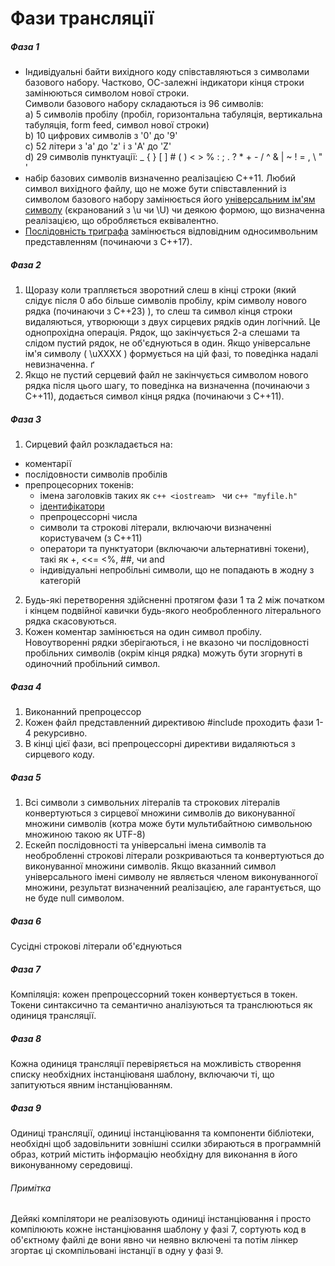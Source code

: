 # Фази трансляції

##### Фаза 1
- Індивідуальні байти вихідного коду співставляються з символами базового набору. Частково, ОС-залежні індикатори кінця строки замінюються символом нової строки.  
  Символи базового набору складаються із 96 символів:  
    a) 5 символів пробілу (пробіл, горизонтальна табуляція, вертикальна табуляція, form feed, символ нової строки)  
	b) 10 цифрових символів з '0' до '9'  
	c) 52 літери з 'a' до 'z' і з 'A' до 'Z'  
	d) 29 символів пунктуації: _ { } [ ] # ( ) < > % : ; . ? * + - / ^ & | ~ ! = , \ " '  
- набір базових символів визначенно реалізацією С++11. Любий символ вихідного файлу, що не може бути співставленний із символом базового набору замінюється його [універсальним ім'ям символу](./universal_character_name.md) (єкранований з \u чи \U) чи деякою формою, що визначенна реалізацією, що обробляється еквівалентно.  
- [Послідовність триграфа](./alternative_operator_representations.md) замінюється відповідним односимвольним представленням (починаючи з С++17).
##### Фаза 2 
 1) Щоразу коли трапляється зворотний слеш в кінці строки (який слідує після 0 або більше символів пробілу, крім символу нового рядка (починаючи з C++23) ), то слеш та символ кінця строки видаляються, утворюющи з двух сирцевих рядків один логічний. Це однопрохідна операція. Рядок, що закінчується 2-а слешами та слідом пустий рядок, не об'єднуються в один. Якщо універсальне ім'я символу ( \uXXXX ) формується на цій фазі, то поведінка надалі невизначенна.  ґ
 2) Якщо не пустий серцевий файл не закінчується символом нового рядка після цього шагу, то поведінка на визначенна  (починаючи з С++11), додається символ кінця рядка (починаючи з С++11).
##### Фаза 3
 1) Сирцевий файл розкладається на:  
  - коментарії
  - послідовности символів пробілів
  - препроцесорних токенів: 
    - імена заголовків таких як ```c++ <iostream> ``` чи ```c++ "myfile.h" ```
	- [ідентифікатори](./identifiers/index.md)
	- препроцессорні числа
	- символи та строкові літерали, включаючи визначенні користувачем (з С++11)
	- оператори та пунктуатори (включаючи альтернативні токени), такі як +, <<= <%, ##, чи and
	- індивідуальні непробільні символи, що не попадають в жодну з категорій
 2) Будь-які перетворення здійсненні протягом фази 1 та 2 між початком і кінцем подвійної кавички будь-якого необробленного літерального рядка скасовуються. 
 3) Кожен коментар замінюється на один символ пробілу.  
Новоутворенні рядки зберігаються, і не вказоно чи послідовності пробільних символів (окрім кінця рядка) можуть бути згорнуті в одиночний пробільний символ.
##### Фаза 4
 1) Виконанний препроцессор
 2) Кожен файл представленний директивою #include проходить фази 1-4 рекурсивно.
 3) В кінці цієї фази, всі препроцессорні директиви видаляються з сирцевого коду.
##### Фаза 5
 1) Всі символи з символьних літералів та строкових літералів  конвертуються з сирцевої множини символів до виконуванної множини символів (котра може бути мультибайтною символьною множиною такою як UTF-8)
 2) Ескейп послідовності та універсальні імена символів та необробленні строкові літерали розкриваються та конвертуються до виконуванної множини символів. Якщо вказанний символ універсального імені символу не являється членом виконуванногої множини, результат визначенний реалізацією, але гарантується, що не буде null символом.
##### Фаза 6
 Сусідні строкові літерали об'єднуються
##### Фаза 7
 Компіляція: кожен препроцессорний токен конвертується в токен. Токени синтаксично та семантично аналізуються та транслюються як одиниця трансляції.
##### Фаза 8 
 Кожна одиниця трансляції перевіряється на можливість створення списку необхідних інстанціюваня шаблону, включаючи ті, що запитуються явним інстанціюванням.
##### Фаза 9
 Одиниці трансляції, одиниці інстанціювання та компоненти бібліотеки, необхідні щоб задовільнити зовнішні ссилки збираються в программній образ, котрий містить інформацію необхідну для виконання в його виконуванному середовищі.

###### Примітка
 Дейякі компілятори не реалізовують одиниці інстанціювання і просто компілюють кожне інстанціювання шаблону у фазі 7, сортують код в об'єктному файлі де вони явно чи неявно включені та потім лінкер згортає ці скомпільовані інстанції в одну у фазі 9.
